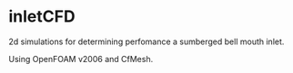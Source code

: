 # inletCFD

2d simulations for determining perfomance a sumberged bell mouth inlet.

Using OpenFOAM v2006 and CfMesh.
